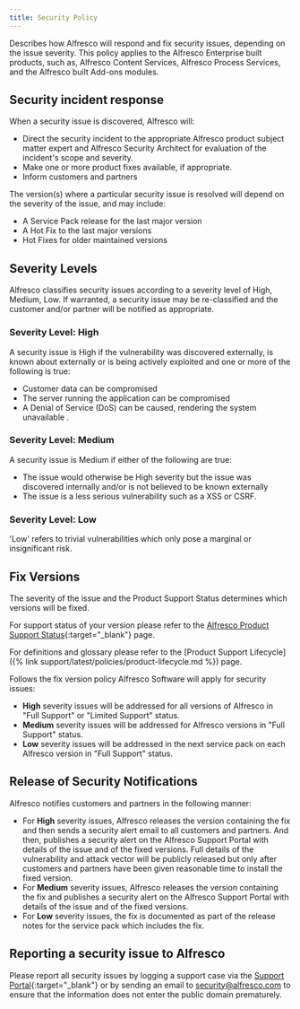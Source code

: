 ```yaml
---
title: Security Policy
---
```


Describes how Alfresco will respond and fix security issues, depending on the issue severity. This policy applies to the Alfresco Enterprise built products, such as, Alfresco Content Services, Alfresco Process Services, and the Alfresco built Add-ons modules.

## Security incident response

When a security issue is discovered, Alfresco will:

* Direct the security incident to the appropriate Alfresco product subject matter expert and Alfresco Security Architect for evaluation of the incident's scope and severity.
* Make one or more product fixes available, if appropriate.
* Inform customers and partners

The version(s) where a particular security issue is resolved will depend on the severity of the issue, and may include:

* A Service Pack release for the last major version
* A Hot Fix to the last major versions
* Hot Fixes for older maintained versions

## Severity Levels

Alfresco classifies security issues according to a severity level of High, Medium, Low. If warranted, a security issue may be re-classified and the customer and/or partner will be notified as appropriate.

### Severity Level: High

A security issue is High if the vulnerability was discovered externally, is known about externally or is being actively exploited and one or more of the following is true:

* Customer data can be compromised
* The server running the application can be compromised
* A Denial of Service (DoS) can be caused, rendering the system unavailable .

### Severity Level: Medium

A security issue is Medium if either of the following are true:

* The issue would otherwise be High severity but the issue was discovered internally and/or is not believed to be known externally
* The issue is a less serious vulnerability such as a XSS or CSRF.

### Severity Level: Low

'Low' refers to trivial vulnerabilities which only pose a marginal or insignificant risk.

## Fix Versions

The severity of the issue and the Product Support Status determines which versions will be fixed.

For support status of your version please refer to the [Alfresco Product Support Status](https://www.alfresco.com/services/subscription/technical-support/product-support-status){:target="_blank"} page.

For definitions and glossary please refer to the [Product Support Lifecycle]({% link support/latest/policies/product-lifecycle.md %}) page.

Follows the fix version policy Alfresco Software will apply for security issues:

* **High** severity issues will be addressed for all versions of Alfresco in "Full Support" or "Limited Support" status.
* **Medium** severity issues will be addressed for Alfresco versions in "Full Support" status.
* **Low** severity issues will be addressed in the next service pack on each Alfresco version in "Full Support" status.

## Release of Security Notifications

Alfresco notifies customers and partners in the following manner:

* For **High** severity issues, Alfresco releases the version containing the fix and then sends a security alert email to all customers and partners. And then, publishes a security alert on the Alfresco Support Portal with details of the issue and of the fixed versions. Full details of the vulnerability and attack vector will be publicly released but only after customers and partners have been given reasonable time to install the fixed version.
* For **Medium** severity issues, Alfresco releases the version containing the fix and publishes a security alert on the Alfresco Support Portal with details of the issue and of the fixed versions.
* For **Low** severity issues, the fix is documented as part of the release notes for the service pack which includes the fix.

## Reporting a security issue to Alfresco

Please report all security issues by logging a support case via the [Support Portal](https://support.alfresco.com){:target="_blank"} or by sending an email to [security@alfresco.com](mailto:security@alfresco.com) to ensure that the information does not enter the public domain prematurely.
